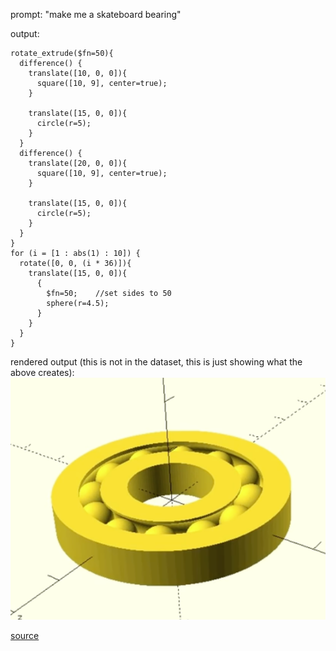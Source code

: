 prompt: "make me a skateboard bearing"

output:
```
rotate_extrude($fn=50){
  difference() {
    translate([10, 0, 0]){
      square([10, 9], center=true);
    }

    translate([15, 0, 0]){
      circle(r=5);
    }
  }
  difference() {
    translate([20, 0, 0]){
      square([10, 9], center=true);
    }

    translate([15, 0, 0]){
      circle(r=5);
    }
  }
}
for (i = [1 : abs(1) : 10]) {
  rotate([0, 0, (i * 36)]){
    translate([15, 0, 0]){
      {
        $fn=50;    //set sides to 50
        sphere(r=4.5);
      }
    }
  }
}
```

rendered output (this is not in the dataset, this is just showing what the above creates):
![example skateboard bearing openscad render](https://raw.githubusercontent.com/spencerhhubert/cad-copilot/main/assets/example_skateboard_bearing.jpg)

[source](https://github.com/mathcodeprint/openscad-fiddlybits/blob/master/simplebearing.scad)
